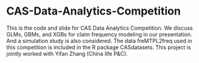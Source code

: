 # CAS-Data-Analytics-Competition

This is the code and slide for CAS Data Analytics Competition. We discuss GLMs, GBMs, and XGBs for claim frequency modeling in our presentation. And a simulation study is also considered. The data freMTPL2freq used in this competition is included in the R package CASdatasets. This project is jointly worked with Yifan Zhang (China life P&C).
